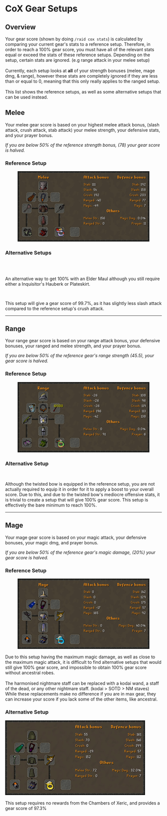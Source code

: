 # CoX Gear Setups

## Overview

Your gear score (shown by doing `/raid cox stats`) is calculated by comparing your current gear's stats to a reference setup. Therefore, in order to reach a 100% gear score, you must have all of the relevant stats equal or exceed the stats of these reference setups. Depending on the setup, certain stats are ignored. (e.g range attack in your melee setup)\
\
Currently, each setup looks at **all** of your strength bonuses (melee, mage dmg, & range), however these stats are completely ignored if they are less than or equal to 0, meaning that this only really applies to the ranged setup.\
\
This list shows the reference setups, as well as some alternative setups that can be used instead.

## Melee

Your melee gear score is based on your highest melee attack bonus, (slash attack, crush attack, stab attack) your melee strength, your defensive stats, and your prayer bonus.&#x20;

_If you are below 50% of the reference strength bonus, (78) your gear score is halved._

### Reference Setup

<div align="left">

<figure><img src="../../.gitbook/assets/Cox_Max_Melee_Sept2023.png" alt=""><figcaption></figcaption></figure>

</div>

### Alternative Setups

<div align="left">

<img src="https://media.discordapp.net/attachments/847902471271874580/938138879985352744/osbot-8.png" alt="">

</div>

<div align="left">

<img src="https://media.discordapp.net/attachments/847902471271874580/938138182782947348/osbot-7.png" alt="">

</div>

An alternative way to get 100% with an Elder Maul although you still require either a Inquisitor's Hauberk or Plateskirt.

<div align="left">

<img src="../../.gitbook/assets/coxmeleegs (1).png" alt="">

</div>

This setup will give a gear score of 99.7%, as it has slightly less slash attack compared to the reference setup's crush attack.

***

## Range

Your range gear score is based on your range attack bonus, your defensive bonuses, your ranged and melee strength, and your prayer bonus.&#x20;

_If you are below 50% of the reference gear's range strength (45.5), your gear score is halved._

### Reference Setup

<div align="left">

<figure><img src="../../.gitbook/assets/Cox_Max_Range_Sept2023.png" alt=""><figcaption></figcaption></figure>

</div>

### Alternative Setup

<div align="left">

<img src="../../.gitbook/assets/coxrangealt.png" alt="">

</div>

Although the twisted bow is equipped in the reference setup, you are not actually required to equip it in order for it to apply a boost to your overall score. Due to this, and due to the twisted bow's mediocre offensive stats, it is trivial to create a setup that will give 100% gear score. This setup is effectively the bare minimum to reach 100%.

***

## Mage

Your mage gear score is based on your magic attack, your defensive bonuses, your magic dmg, and prayer bonus.

_If you are below 50% of the reference gear's magic damage, (20%) your gear score is halved._

### Reference Setup

<div align="left">

<figure><img src="../../.gitbook/assets/Cox_Max_Mage_Sept2023.png" alt=""><figcaption></figcaption></figure>

</div>

Due to this setup having the maximum magic damage, as well as close to the maximum magic attack, it is difficult to find alternative setups that would still give 100% gear score, and impossible to obtain 100% gear score without ancestral robes.\
\
The harmonised nightmare staff can be replaced with a kodai wand, a staff of the dead, or any other nightmare staff. (kodai > SOTD > NM staves) While these replacements make no difference if you are in max gear, they can increase your score if you lack some of the other items, like ancestral.

### Alternative Setup

<div align="left">

<img src="../../.gitbook/assets/coxmageahrim&#x27;s.png" alt="">

</div>

This setup requires no rewards from the Chambers of Xeric, and provides a gear score of 97.3%

